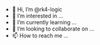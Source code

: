 - 👋 Hi, I’m @rk4-logic
- 👀 I’m interested in ...
- 🌱 I’m currently learning ...
- 💞️ I’m looking to collaborate on ...
- 📫 How to reach me ...

<!---
rk4-logic/rk4-logic is a ✨ special ✨ repository because its `README.md` (this file) appears on your GitHub profile.
You can click the Preview link to take a look at your changes.
--->
